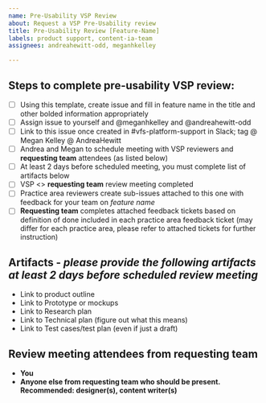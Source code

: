 ```yaml
---
name: Pre-Usability VSP Review
about: Request a VSP Pre-Usability review
title: Pre-Usability Review [Feature-Name]
labels: product support, content-ia-team
assignees: andreahewitt-odd, meganhkelley

---
```


## Steps to complete pre-usability VSP review: 
- [ ] Using this template, create issue and fill in feature name in the title and other bolded information appropriately
- [ ] Assign issue to yourself and @meganhkelley and @andreahewitt-odd 
- [ ] Link to this issue once created in #vfs-platform-support in Slack; tag @ Megan Kelley @ AndreaHewitt
- [ ] Andrea and Megan to schedule meeting with VSP reviewers and **requesting team** attendees (as listed below)
- [ ] At least 2 days before scheduled meeting, you must complete list of artifacts below
- [ ] VSP <> **requesting team** review meeting completed
- [ ] Practice area reviewers create sub-issues attached to this one with feedback for your team on *feature name*
- [ ] **Requesting team** completes attached feedback tickets based on definition of done included in each practice area feedback ticket (may differ for each practice area, please refer to attached tickets for further instruction)

## Artifacts - _please provide the following artifacts at least 2 days before scheduled review meeting_
- Link to product outline
- Link to Prototype or mockups
- Link to Research plan
- Link to Technical plan (figure out what this means)
- Link to Test cases/test plan (even if just a draft) 

## Review meeting attendees from **requesting team**
- **You**
- **Anyone else from requesting team who should be present. Recommended: designer(s), content writer(s)**
